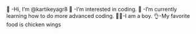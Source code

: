 👋 -Hi, I’m @kartikeyagr8
👀 -I’m interested in coding.
🌱 -I’m currently learning how to do more advanced coding.
🤦‍♂️-I am a boy.
👌-My favorite food is chicken wings
